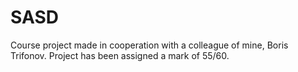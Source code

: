 # SASD
Course project made in cooperation with a colleague of mine, Boris Trifonov.
Project has been assigned a mark of 55/60.

